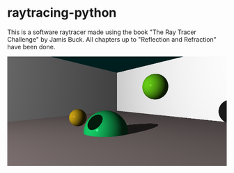 # raytracing-python
This is a software raytracer made using the book "The Ray Tracer Challenge" by Jamis Buck. All chapters up to "Reflection and Refraction" have been done.

![Image1](https://github.com/matthijsvanvliet/raytracing-python/blob/main/venv/Testing%20Scripts/PPM%20Files/embedded_sphere.png)
